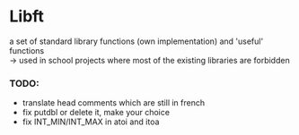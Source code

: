 # Libft #

a set of standard library functions (own implementation) and 'useful' functions   
-> used in school projects where most of the existing libraries are forbidden


### TODO: ###

* translate head comments which are still in french
* fix putdbl or delete it, make your choice
* fix INT_MIN/INT_MAX in atoi and itoa